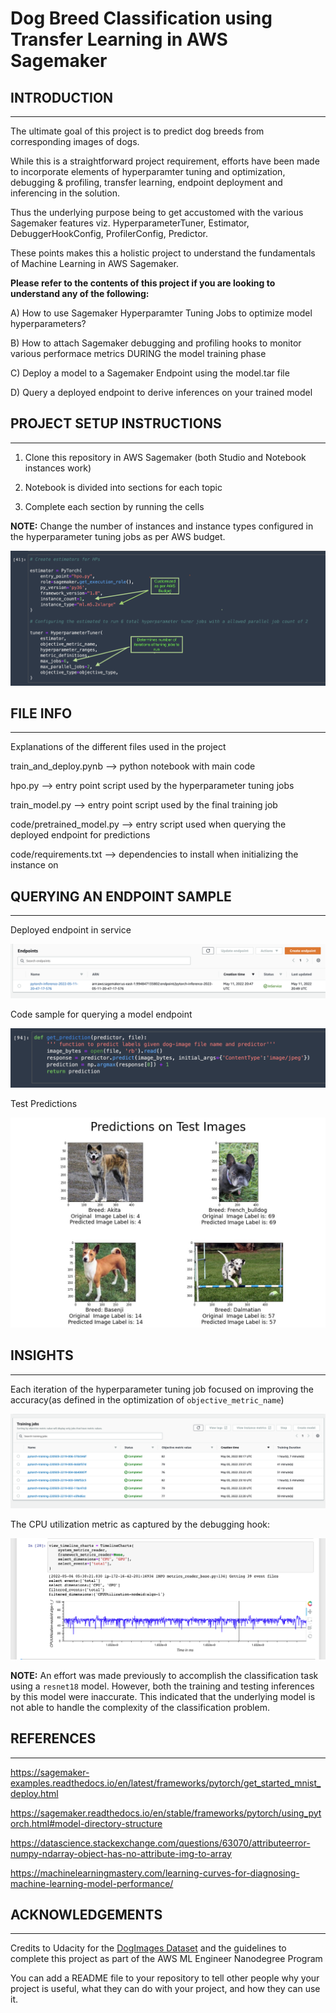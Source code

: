 # Dog Breed Classification using Transfer Learning in AWS Sagemaker

## INTRODUCTION
-----------------------------------------------------------------------------------------------------

The ultimate goal of this project is to predict dog breeds from corresponding images of dogs.

While this is a straightforward project requirement, efforts have been made to incorporate elements of hyperparamter tuning and optimization, debugging & profiling, transfer learning, endpoint deployment and inferencing in the solution.

Thus the underlying purpose being to get accustomed with the various Sagemaker features viz. HyperparameterTuner, Estimator, DebuggerHookConfig, ProfilerConfig, Predictor.

These points makes this a holistic project to understand the fundamentals of Machine Learning in AWS Sagemaker.


**Please refer to the contents of this project if you are looking to understand any of the following:**

A) How to use Sagemaker Hyperparamter Tuning Jobs to optimize model hyperparameters?

B) How to attach Sagemaker debugging and profiling hooks to monitor various performace metrics DURING the model training phase

C) Deploy a model to a Sagemaker Endpoint using the model.tar file

D) Query a deployed endpoint to derive inferences on your trained model



## PROJECT SETUP INSTRUCTIONS
-----------------------------------------------------------------------------------------------------

1) Clone this repository in AWS Sagemaker (both Studio and Notebook instances work)

2) Notebook is divided into sections for each topic

3) Complete each section by running the cells


**NOTE:** Change the number of instances and instance types configured in the hyperparameter tuning jobs as per AWS budget.


![tuning_config](images/Tuning%20config.png)



## FILE INFO
-----------------------------------------------------------------------------------------------------

Explanations of the different files used in the project

train_and_deploy.pynb  --> python notebook with main code

hpo.py --> entry point script used by the hyperparameter tuning jobs

train_model.py --> entry point script used by the final training job

code/pretrained_model.py --> entry script used when querying the deployed endpoint for predictions

code/requirements.txt --> dependencies to install when initializing the instance on 

    
## QUERYING AN ENDPOINT SAMPLE
-----------------------------------------------------------------------------------------------------

Deployed endpoint in service

![endpoint](images/Endpoint.png)

Code sample for querying a model endpoint

![model_prediction](images/Predict.png)


Test Predictions

![inferences](images/predictions.jpeg)

    
## INSIGHTS
-----------------------------------------------------------------------------------------------------
Each iteration of the hyperparameter tuning job focused on improving the accuracy(as defined in the optimization of `objective_metric_name`)

![hpo](images/Status%20of%20hyperparameter%20Tuning%20Jobs.png)

The CPU utilization metric as captured by the debugging hook:

![de](images/CPU%20Utilization.png)



**NOTE:** An effort was made previously to accomplish the classification task using a `resnet18` model. However, both the training and testing inferences by this model were inaccurate. This indicated that the underlying model is not able to handle the complexity of the classification problem.



## REFERENCES
-----------------------------------------------------------------------------------------------------

https://sagemaker-examples.readthedocs.io/en/latest/frameworks/pytorch/get_started_mnist_deploy.html

https://sagemaker.readthedocs.io/en/stable/frameworks/pytorch/using_pytorch.html#model-directory-structure

https://datascience.stackexchange.com/questions/63070/attributeerror-numpy-ndarray-object-has-no-attribute-img-to-array

https://machinelearningmastery.com/learning-curves-for-diagnosing-machine-learning-model-performance/


## ACKNOWLEDGEMENTS
-----------------------------------------------------------------------------------------------------

Credits to Udacity for the [DogImages Dataset](https://s3-us-west-1.amazonaws.com/udacity-aind/dog-project/dogImages.zip) and the guidelines to complete this project as part of the AWS ML Engineer Nanodegree Program

You can add a README file to your repository to tell other people why your project is useful, what they can do with your project, and how they can use it.

